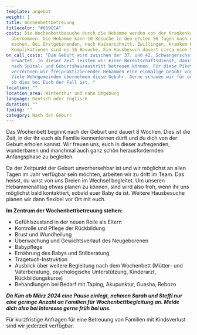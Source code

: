 ```yaml
---
template: angebot
weight: 1
title: Wochenbettbetreuung
titlecolor: "#659CCA"
costs: Die Wochenbettbesuche durch die Hebamme werden von der Krankenkasse
  übernommen. Die Hebamme kann 10 Besuche in den ersten 56 Tagen nach der Geburt
  machen. Bei Erstgebärenden, nach Kaiserschnitt, Zwillingen, krankem Kind oder
  Komplikationen sind es 16 Besuche. Ein Hausbesuch dauert circa eine Stunde.
on_call_costs: "Die Geburt wird zwischen der 37. und 42. Schwangerschaftswoche
  erwartet. In dieser Zeit leisten wir einen Bereitschaftsdienst, damit wir euch
  nach Spital- und Geburtshausaustritt betreuen können. Für diese Pikettzeit
  verrechnen wir freipraktizierenden Hebammen eine einmalige Gebühr von 115 CHF.
  Viele Wohngemeinden übernehmen diese Gebühr. Gerne schauen wir für euch nach,
  ob dies bei Euch der Fall ist. "
location: ""
location_area: Winterthur und nahe Umgebung
language: Deutsch oder Englisch
duration: ""
timing: ""
category: Nach der Geburt
---
```

Das Wochenbett beginnt nach der Geburt und dauert 8 Wochen. Dies ist die Zeit, in der ihr euch als Familie kennenlernen dürft und du dich von der Geburt erholen kannst. Wir freuen uns, euch in dieser aufregenden, wunderbaren und manchmal auch ganz schön herausfordernden Anfangsphase zu begleiten.

Da der Zeitpunkt der Geburt unvorhersehbar ist und wir möglichst an allen Tagen im Jahr verfügbar sein möchten, arbeiten wir zu dritt im Team. Das heisst, du wirst von uns Dreien im Wechsel begleitet. Um unseren Hebammenalltag etwas planen zu  können, sind wird also froh, wenn ihr uns möglichst bald kontaktiert, sobald euer Baby da ist. Weitere Hausbesuche planen wir dann flexibel vor Ort mit euch.

**Im Zentrum der Wochenbettbetreuung stehen:**

* Gefühlszustand in der neuen Rolle als Eltern
* Kontrolle und Pflege der Rückbildung
* Brust und Wundheilung
* Überwachung und Gewichtsverlauf des Neugeborenen
* Babypflege
* Ernährung des Babys und Stillberatung
* Tragetuch-Instruktion
* Ausblick über weitere Begleitung nach dem Wochenbett (Mütter- und Väterberatung, psychologische Unterstützung, Kinderarzt, Rückbildungskurse)
* Behandlungen bei Bedarf mit Taping, Akupunktur, Guasha, Rebozo

***Da Kim ab März 2024 eine Pause einlegt, nehmen Sarah und Steffi nur eine geringe Anzahl an Familien für Wochenbettbegleitung an. Melde dich also bei Interesse gerne früh bei uns.***

Für kurzfristige Anfragen für eine Betreuung von Familien mit Kindsverlust sind wir jederzeit verfügbar.